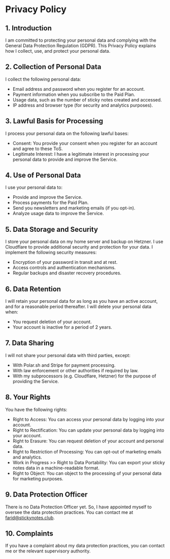 # Privacy Policy
## 1. Introduction
I am committed to protecting your personal data and complying with the General Data Protection Regulation (GDPR). This Privacy Policy explains how I collect, use, and protect your personal data.
## 2. Collection of Personal Data
I collect the following personal data:
* Email address and password when you register for an account.
* Payment information when you subscribe to the Paid Plan.
* Usage data, such as the number of sticky notes created and accessed.
* IP address and browser type (for security and analytics purposes).
## 3. Lawful Basis for Processing
I process your personal data on the following lawful bases:
* Consent: You provide your consent when you register for an account and agree to these ToS.
* Legitimate Interest: I have a legitimate interest in processing your personal data to provide and improve the Service.
## 4. Use of Personal Data
I use your personal data to:
* Provide and improve the Service.
* Process payments for the Paid Plan.
* Send you newsletters and marketing emails (if you opt-in).
* Analyze usage data to improve the Service.
## 5. Data Storage and Security
I store your personal data on my home server and backup on Hetzner. I use Cloudflare to provide additional security and protection for your data. I implement the following security measures:
* Encryption of your password in transit and at rest.
* Access controls and authentication mechanisms.
* Regular backups and disaster recovery procedures.
## 6. Data Retention
I will retain your personal data for as long as you have an active account, and for a reasonable period thereafter. I will delete your personal data when:
* You request deletion of your account.
* Your account is inactive for a period of 2 years.
## 7. Data Sharing
I will not share your personal data with third parties, except:
* With Polar.sh and Stripe for payment processing.
* With law enforcement or other authorities if required by law.
* With my subprocessors (e.g. Cloudflare, Hetzner) for the purpose of providing the Service.
## 8. Your Rights
You have the following rights:
* Right to Access: You can access your personal data by logging into your account.
* Right to Rectification: You can update your personal data by logging into your account.
* Right to Erasure: You can request deletion of your account and personal data.
* Right to Restriction of Processing: You can opt-out of marketing emails and analytics.
* Work in Progress >> Right to Data Portability: You can export your sticky notes data in a machine-readable format.
* Right to Object: You can object to the processing of your personal data for marketing purposes.
## 9. Data Protection Officer
There is no Data Protection Officer yet. So, I have appointed myself to oversee the data protection practices. You can contact me at farid@stickynotes.club.
## 10. Complaints
If you have a complaint about my data protection practices, you can contact me or the relevant supervisory authority.